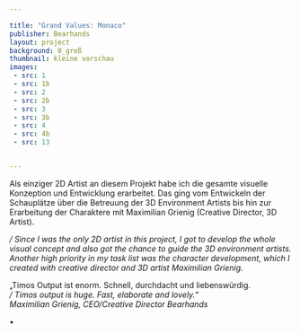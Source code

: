 ```yaml
---

title: "Grand Values: Monaco"
publisher: Bearhands
layout: project
background: 0_groß
thumbnail: kleine vorschau
images:
 - src: 1
 - src: 1b
 - src: 2
 - src: 2b
 - src: 3
 - src: 3b
 - src: 4
 - src: 4b
 - src: 13


---
```


Als einziger 2D Artist an diesem Projekt habe ich die gesamte visuelle Konzeption und Entwicklung erarbeitet. Das ging vom Entwickeln der Schauplätze über die Betreuung der 3D Environment Artists bis hin zur Erarbeitung der Charaktere mit Maximilian Grienig (Creative Director, 3D Artist).

*/ Since I was the only 2D artist in this project, I got to develop the whole visual concept and also got the chance to guide the 3D environment artists. Another high priority in my task list was the character development, which I created with creative director and 3D artist Maximilian Grienig.*

„Timos Output ist enorm. Schnell, durchdacht und liebenswürdig.  
*/ Timos output is huge. Fast, elaborate and lovely.*“  
*Maximilian Grienig, CEO/Creative Director Bearhands*  

• 